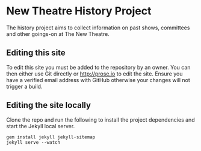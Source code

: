 # New Theatre History Project

The history project aims to collect information on past shows, committees and other goings-on at The New Theatre.

## Editing this site

To edit this site you must be added to the repository by an owner. You can then either use Git directly or http://prose.io to edit the site. Ensure you have a verified email address with GitHub otherwise your changes will not trigger a build.

## Editing the site locally

Clone the repo and run the following to install the project dependencies and start the Jekyll local server.

```
gem install jekyll jekyll-sitemap
jekyll serve --watch
```
